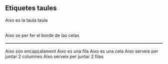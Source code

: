 ## Etiquetes taules
<table>Aixo es la taula taula </table>
<table border="1"> Aixo se per fer el borde de las celas</table>
<th>Aixo son encapçalament</th>
<tr>Aixo es una fila</tr>
<td>Aixo es una cela</td>
<td colspan="2">     Aixo serveix per juntar 2 columnes   
<td rowspan="2">     Aixo serveix per juntar 2 filas    

<td colspan="2"rowspan="2">

